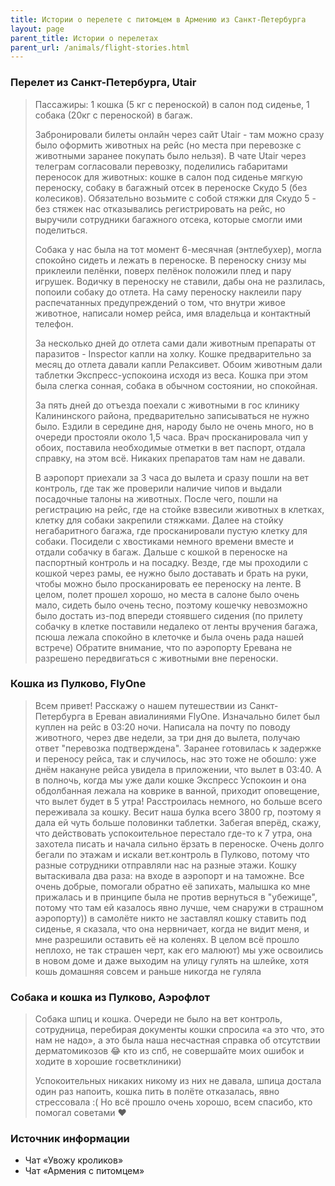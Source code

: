 ```yaml
---
title: Истории о перелете с питомцем в Армению из Санкт-Петербурга
layout: page
parent_title: Истории о перелетах
parent_url: /animals/flight-stories.html
---
```


### Перелет из Санкт-Петербурга, Utair

> Пассажиры: 1 кошка (5 кг с переноской) в салон под сиденье, 1 собака (20кг с переноской) в багаж.
>
> Забронировали билеты онлайн через сайт Utair - там можно сразу было оформить животных на рейс (но места при перевозке
> с животными заранее покупать было нельзя). В чате Utair через телеграм согласовали перевозку, поделились габаритами
> переносок для животных: кошке в салон под сиденье мягкую переноску, собаку в багажный отсек в переноске Скудо 5
> (без колесиков). Обязательно возьмите с собой стяжки для Скудо 5 - без стяжек нас отказывались регистрировать на
> рейс, но выручили сотрудники багажного отсека, которые смогли ими поделиться.
>
> Собака у нас была на тот момент 6-месячная (энтлебухер), могла спокойно сидеть и лежать в переноске. В переноску
> снизу мы приклеили пелёнки, поверх пелёнок положили плед и пару игрушек. Водичку в переноску не ставили, дабы она
> не разлилась, попоили собаку до отлета. На саму переноску наклеили пару распечатанных предупреждений о том, что
> внутри живое животное, написали номер рейса, имя владельца и контактный телефон.
>
> За несколько дней до отлета сами дали животным препараты от паразитов - Inspector капли на холку. Кошке предварительно
> за месяц до отлета давали капли Релаксивет. Обоим животным дали таблетки Экспресс-успокоина исходя из веса. Кошка
> при этом была слегка сонная, собака в обычном состоянии, но спокойная.
>
> За пять дней до отъезда поехали с животными в гос клинику Калининского района, предварительно записываться не нужно
> было. Ездили в середине дня, народу было не очень много, но в очереди простояли около 1,5 часа. Врач просканировала
> чип у обоих, поставила необходимые отметки в вет паспорт, отдала справку, на этом всё. Никаких препаратов там нам
> не давали.
>
> В аэропорт приехали за 3 часа до вылета и сразу пошли на вет контроль, где так же проверили наличие чипов и выдали
> посадочные талоны на животных. После чего, пошли на регистрацию на рейс, где на стойке взвесили животных в клетках,
> клетку для собаки закрепили стяжками. Далее на стойку негабаритного багажа, где просканировали пустую клетку для
> собаки. Посидели с хвостиками немного времени вместе и отдали собачку в багаж. Дальше с кошкой в переноске на
> паспортный контроль и на посадку. Везде, где мы проходили с кошкой через рамы, ее нужно было доставать и брать
> на руки, чтобы можно было просканировать ее переноску на ленте. В целом, полет прошел хорошо, но места в салоне
> было очень мало, сидеть было очень тесно, поэтому кошечку невозможно было достать из-под впереди стоявшего сидения
> (по прилету собачку в клетке поставили недалеко от ленты вручения багажа, псюша лежала спокойно в клеточке и
> была очень рада нашей встрече) Обратите внимание, что по аэропорту Еревана не разрешено передвигаться с животными
> вне переноски.

### Кошка из Пулково, FlyOne

> Всем привет! Расскажу о нашем путешествии из Санкт-Петербурга в Ереван авиалиниями FlyOne. Изначально билет был
> куплен на рейс в 03:20 ночи. Написала на почту по поводу животного, через две недели, за три дня до вылета, получаю
> ответ "перевозка подтверждена". Заранее готовилась к задержке и переносу рейса, так и случилось, нас это тоже не
> обошло: уже днём накануне рейса увидела в приложении, что вылет в 03:40. А в полночь, когда мы уже дали кошке
> Экспресс Успокоин и она обдолбанная лежала на коврике в ванной, приходит оповещение, что вылет будет в 5 утра!
> Расстроилась немного, но больше всего переживала за кошку. Весит наша булка всего 3800 гр, поэтому я дала ей чуть
> больше половинки таблетки. Забегая вперёд, скажу, что действовать успокоительное перестало где-то к 7 утра, она
> захотела писать и начала сильно ëрзать в переноске. Очень долго бегали по этажам и искали вет.контроль в Пулково,
> потому что разные сотрудники отправляли нас на разные этажи. Кошку вытаскивала два раза: на входе в аэропорт и на
> таможне. Все очень добрые, помогали обратно её запихать, малышка ко мне прижалась и в принципе была не против
> вернуться в "убежище", потому что там ей казалось явно лучше, чем снаружи в страшном аэропорту)) в самолёте никто
> не заставлял кошку ставить под сиденье, я сказала, что она нервничает, когда не видит меня, и мне разрешили оставить
> её на коленях. В целом всё прошло неплохо, не так страшен черт, как его малюют) мы уже освоились в новом доме и даже
> выходим на улицу гулять на шлейке, хотя кошь домашняя совсем и раньше никогда не гуляла

### Собака и кошка из Пулково, Аэрофлот

> Собака шпиц и кошка. Очереди не было на вет контроль, сотрудница, перебирая документы кошки спросила «а это что,
> это нам не надо», а это была наша несчастная справка об отсутствии дерматомикозов 😂 кто из спб, не совершайте моих
> ошибок и ходите в хорошие госветклиники)
>
> Успокоительных никаких никому из них не давала, шпица достала один раз напоить, кошка пить в полёте отказалась,
> явно стрессовала :( Но всё прошло очень хорошо, всем спасибо, кто помогал советами ❤️

### Источник информации

- Чат «Увожу кроликов»
- Чат «Армения с питомцем»
